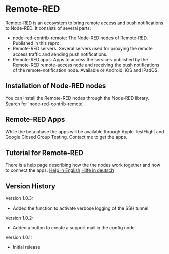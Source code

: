 # Remote-RED

Remote-RED is an ecosystem to bring remote access and push notifications to Node-RED. It consists of several parts:
- node-red-contrib-remote: The Node-RED nodes of Remote-RED. Published in this repro.
- Remote-RED servers: Several servers used for proxying the remote access traffic and sending push notifications.
- Remote-RED apps: Apps to access the services published by the Remote-RED remote-access node and receiving the push notifications of the remote-notification node. Available or Android, iOS and iPadOS.


## Installation of Node-RED nodes

You can install the Remote-RED nodes through the Node-RED library. Search for 'node-red-contrib-remote'.


## Remote-RED Apps

While the beta phase the apps will be available through Apple TestFlight and Google Closed Group Testing. Contact me to get the apps.


## Tutorial for Remote-RED

There is a help page describing how the the nodes work together and how to connect the apps.
[Help in English](https://www.remote-red.com/en/help/)
[Hilfe in deutsch](https://www.remote-red.com/de/hilfe/)


## Version History

Version 1.0.3:
- Added the function to activate verbose logging of the SSH tunnel.

Version 1.0.2:
- Added a button to create a support mail in the config node.

Version 1.0.1:
- Initial release

